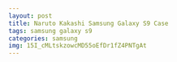 ```yaml
---
layout: post
title: Naruto Kakashi Samsung Galaxy S9 Case
tags: samsung galaxy s9
categories: samsung
img: 15I_cMLtskzowcMD55oEfDr1fZ4PNTgAt
---
```

